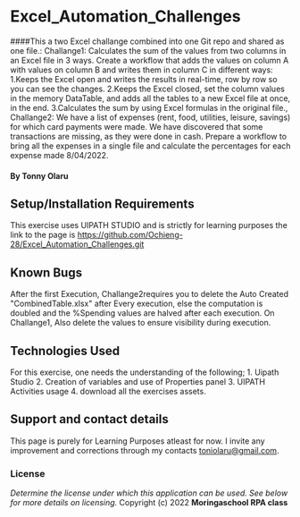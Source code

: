 # Excel_Automation_Challenges
####This a two Excel challange combined into one Git repo and shared as one file.:
Challange1:
Calculates the sum of the values from two columns in an Excel file in 3 ways. Create a workflow that adds the values on column A with values on column B and writes them in column C in different ways:
    1.Keeps the Excel open and writes the results in real-time, row by row so you can see the changes.
    2.Keeps the Excel closed, set the column values in the memory DataTable, and adds all the tables to a new Excel file at once, in the end.
    3.Calculates the sum by using Excel formulas in the original file., 
Challange2:
  We have a list of expenses (rent, food, utilities, leisure, savings) for which card payments were made. We have discovered that some transactions are missing, as they were done in cash. Prepare a workflow to bring all the expenses in a single file and calculate the percentages for each expense made
  8/04/2022.
#### By **Tonny Olaru**
## Setup/Installation Requirements
This exercise uses UIPATH STUDIO and is strictly for learning purposes the link to the page is https://github.com/Ochieng-28/Excel_Automation_Challenges.git
## Known Bugs
After the first Execution, Challange2requires you to delete the Auto Created "CombinedTable.xlsx" after Every execution, else the computation is doubled and the %Spending values are halved after each execution.
On Challange1, Also delete the values to ensure visibility during execution.
## Technologies Used
For this exercise, one needs the understanding of the following;
    1. Uipath Studio
    2. Creation of variables and use of Properties panel
    3. UIPATH Activities usage
    4. download all the exercises assets.
## Support and contact details
This page is purely for Learning Purposes atleast for now. I invite any improvement and corrections through my contacts toniolaru@gmail.com.
### License
*Determine the license under which this application can be used.  See below for more details on licensing.*
Copyright (c) 2022 **Moringaschool RPA class**

